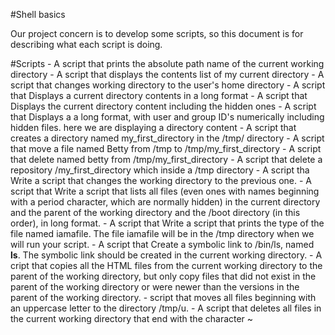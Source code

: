 #Shell basics

Our project concern is to develop some scripts, so this document is for describing what each script is doing.

#Scripts
	- A script that prints the absolute path name of the current working directory
	- A script that displays the contents list of my current directory
	- A script that changes working directory to the user's home directory
	- A script that Displays a current directory contents in a long format
	- A script that Displays the current directory content including the hidden ones
	- A script that Displays a a long format, with user and group ID's numerically including hidden files. here we are displaying a directory content
	- A script that creates a directory named my_first_directory in the /tmp/ directory
	- A script that move a file named Betty from /tmp to /tmp/my_first_directory
	- A script that delete named betty from /tmp/my_first_directory
	- A script that delete a repository /my_first_directory which inside a /tmp directory
	- A script tha Write a script that changes the working directory to the previous one.
	- A script that Write a script that lists all files (even ones with names beginning with a period character, which are normally hidden) in the current directory and the parent of the working directory and the /boot directory (in this order), in long format.
	- A script that Write a script that prints the type of the file named iamafile. The file iamafile will be in the /tmp directory when we will run your script.
	- A script that Create a symbolic link to /bin/ls, named __ls__. The symbolic link should be created in the current working directory.
	- A cript that copies all the HTML files from the current working directory to the parent of the working directory, but only copy files that did not exist in the parent of the working directory or were newer than the versions in the parent of the working directory.
	- script that moves all files beginning with an uppercase letter to the directory /tmp/u.
	- A script that deletes all files in the current working directory that end with the character ~
